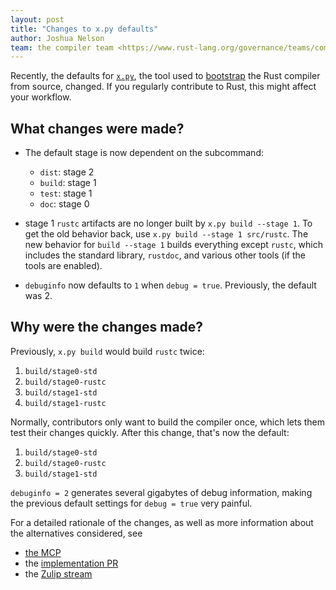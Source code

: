 ```yaml
---
layout: post
title: "Changes to x.py defaults"
author: Joshua Nelson
team: the compiler team <https://www.rust-lang.org/governance/teams/compiler>
---
```


Recently, the defaults for [`x.py`], the tool used to [bootstrap] the Rust compiler from source, changed. If you regularly contribute to Rust, this might affect your workflow.

## What changes were made?

- The default stage is now dependent on the subcommand:
  + `dist`: stage 2
  + `build`: stage 1
  + `test`: stage 1
  + `doc`: stage 0

- stage 1 `rustc` artifacts are no longer built by `x.py build --stage 1`. To get the old behavior back, use `x.py build --stage 1 src/rustc`. The new behavior for `build --stage 1` builds everything except `rustc`, which includes the standard library, `rustdoc`, and various other tools (if the tools are enabled).

- `debuginfo` now defaults to `1` when `debug = true`. Previously, the default was 2.

## Why were the changes made?

Previously, `x.py build` would build `rustc` twice:

1. `build/stage0-std`
2. `build/stage0-rustc`
3. `build/stage1-std`
4. `build/stage1-rustc`

Normally, contributors only want to build the compiler once, which lets them test their changes quickly. After this change, that's now the default:

1. `build/stage0-std`
2. `build/stage0-rustc`
3. `build/stage1-std`

`debuginfo = 2` generates several gigabytes of debug information,
making the previous default settings for `debug = true` very painful.

For a detailed rationale of the changes, as well as more information about the alternatives considered, see

- [the MCP]
- the [implementation PR]
- the [Zulip stream]

[`x.py`]: https://rustc-dev-guide.rust-lang.org/building/how-to-build-and-run.html#what-is-xpy
[bootstrap]: https://rustc-dev-guide.rust-lang.org/building/bootstrapping.html
[the MCP]: https://github.com/rust-lang/compiler-team/issues/326
[implementation PR]: https://github.com/rust-lang/rust/pull/73964
[Zulip stream]: https://rust-lang.zulipchat.com/#narrow/stream/233931-xxx/topic/Use.20sane.20defaults.20in.20x.py.20compiler-team.23326

